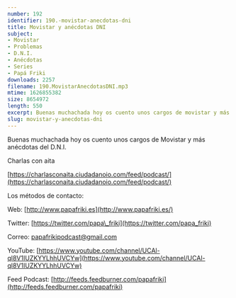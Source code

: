 ```yaml
---
number: 192
identifier: 190.-movistar-anecdotas-dni
title: Movistar y anécdotas DNI
subject:
- Movistar
- Problemas
- D.N.I.
- Anécdotas
- Series
- Papá Friki
downloads: 2257
filename: 190.MovistarAnecdotasDNI.mp3
mtime: 1626855382
size: 8654972
length: 550
excerpt: Buenas muchachada hoy os cuento unos cargos de movistar y más anécdotas del D.N.I.
slug: movistar-y-anecdotas-dni
---
```

Buenas muchachada hoy os cuento unos cargos de Movistar y más anécdotas del D.N.I.

Charlas con aita

[https://charlasconaita.ciudadanoio.com/feed/podcast/](https://charlasconaita.ciudadanoio.com/feed/podcast/)  

Los métodos de contacto:  

Web: [http://www.papafriki.es](http://www.papafriki.es/)  

Twitter: [https://twitter.com/papa\_friki](https://twitter.com/papa_friki)

Correo: [papafrikipodcast@gmail.com](https://archive.org/details/papafrikipodast@gmail.com)

YouTube: [https://www.youtube.com/channel/UCAl-ql8V1IUZKYYLhhUVCYw](https://www.youtube.com/channel/UCAl-ql8V1IUZKYYLhhUVCYw)  

Feed Podcast: [http://feeds.feedburner.com/papafriki](http://feeds.feedburner.com/papafriki)